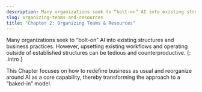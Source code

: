 ```yaml
---
description: Many organizations seek to “bolt-on” AI into existing structures and business practices. However, upsetting existing workflows and operating outside of established structures can be tedious and counterproductive. This Chapter focuses on how to redefine business as usual and reorganize around AI as a core capability, thereby transforming the approach to a “baked-in” model. 
slug: organizing-teams-and-resources
title: "Chapter 2: Organizing Teams & Resources"
---
```

Many organizations seek to “bolt-on” AI into existing structures and business practices. However, upsetting existing workflows and operating outside of established structures can be tedious and counterproductive.
{: .intro }

This Chapter focuses on how to redefine business as usual and reorganize around AI as a core capability, thereby transforming the approach to a “baked-in” model. 






